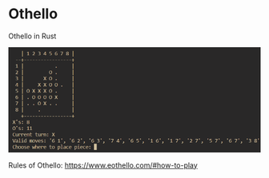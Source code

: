 # Othello
Othello in Rust

![Showcase Image](https://github.com/LelsersLasers/Othello/raw/main/Showcase/Showcase.PNG)

Rules of Othello: https://www.eothello.com/#how-to-play
